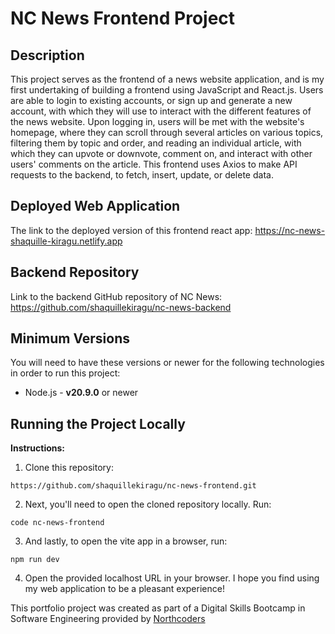 # NC News Frontend Project

## Description

This project serves as the frontend of a news website application, and is my first undertaking of building a frontend using JavaScript and React.js. Users are able to login to existing accounts, or sign up and generate a new account, with which they will use to interact with the different features of the news website. Upon logging in, users will be met with the website's homepage, where they can scroll through several articles on various topics, filtering them by topic and order, and reading an individual article, with which they can upvote or downvote, comment on, and interact with other users' comments on the article. This frontend uses Axios to make API requests to the backend, to fetch, insert, update, or delete data.

## Deployed Web Application

The link to the deployed version of this frontend react app: https://nc-news-shaquille-kiragu.netlify.app

## Backend Repository

Link to the backend GitHub repository of NC News: https://github.com/shaquillekiragu/nc-news-backend

## Minimum Versions

You will need to have these versions or newer for the following technologies in order to run this project:

- Node.js - **v20.9.0** or newer

## Running the Project Locally

**Instructions:**

1. Clone this repository:

```
https://github.com/shaquillekiragu/nc-news-frontend.git
```

2. Next, you'll need to open the cloned repository locally. Run:

```
code nc-news-frontend
```

3. And lastly, to open the vite app in a browser, run:

```
npm run dev
```

4. Open the provided localhost URL in your browser. I hope you find using my web application to be a pleasant experience!

This portfolio project was created as part of a Digital Skills Bootcamp in Software Engineering provided by [Northcoders](https://northcoders.com/)
